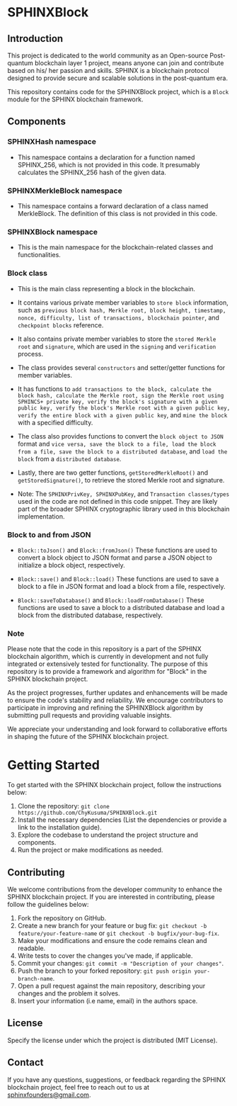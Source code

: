 # SPHINXBlock

## Introduction

This project is dedicated to the world community as an Open-source Post-quantum blockchain layer 1 project, means anyone can join and contribute based on his/ her passion and skills. SPHINX is a blockchain protocol designed to provide secure and scalable solutions in the post-quantum era.

This repository contains code for the SPHINXBlock project, which is a `Block` module for the SPHINX blockchain framework.


## Components

### SPHINXHash namespace

- This namespace contains a declaration for a function named SPHINX_256, which is not provided in this code. It presumably calculates the SPHINX_256 hash of the given data.

### SPHINXMerkleBlock namespace

- This namespace contains a forward declaration of a class named MerkleBlock. The definition of this class is not provided in this code.

### SPHINXBlock namespace

- This is the main namespace for the blockchain-related classes and functionalities.

### Block class

- This is the main class representing a block in the blockchain.
  
- It contains various private member variables to `store block` information, such as `previous block hash, Merkle root, block height, timestamp, nonce, difficulty, list of transactions, blockchain pointer`, and `checkpoint blocks` reference.
  
- It also contains private member variables to store the `stored Merkle root` and `signature`, which are used in the `signing` and `verification` process.
  
- The class provides several `constructors` and setter/getter functions for member variables.
  
- It has functions to `add transactions to the block, calculate the block hash, calculate the Merkle root, sign the Merkle root using SPHINCS+ private key, verify the block's signature with a given public key, verify the block's Merkle root with a given public key, verify the entire block with a given public key`, and `mine the block` with a specified difficulty.

- The class also provides functions to convert the `block object to JSON` format and `vice versa, save the block to a file, load the block from a file, save the block to a distributed database`, and `load the block` from a `distributed database`.

- Lastly, there are two getter functions, `getStoredMerkleRoot()` and `getStoredSignature()`, to retrieve the stored Merkle root and signature.

- Note: The `SPHINXPrivKey, SPHINXPubKey`, and `Transaction classes/types` used in the code are not defined in this code snippet. They are likely part of the broader SPHINX cryptographic library used in this blockchain implementation.

### Block to and from JSON

- `Block::toJson()` and `Block::fromJson()` These functions are used to convert a block object to JSON format and parse a JSON object to initialize a block object, respectively.

- `Block::save()` and `Block::load()` These functions are used to save a block to a file in JSON format and load a block from a file, respectively.

- `Block::saveToDatabase()` and `Block::loadFromDatabase()` These functions are used to save a block to a distributed database and load a block from the distributed database, respectively.

  
### Note

Please note that the code in this repository is a part of the SPHINX blockchain algorithm, which is currently in development and not fully integrated or extensively tested for functionality. The purpose of this repository is to provide a framework and algorithm for "Block" in the SPHINX blockchain project.

As the project progresses, further updates and enhancements will be made to ensure the code's stability and reliability. We encourage contributors to participate in improving and refining the SPHINXBlock algorithm by submitting pull requests and providing valuable insights.

We appreciate your understanding and look forward to collaborative efforts in shaping the future of the SPHINX blockchain project.

# Getting Started
To get started with the SPHINX blockchain project, follow the instructions below:

1. Clone the repository: `git clone https://github.com/ChyKusuma/SPHINXBlock.git`
2. Install the necessary dependencies (List the dependencies or provide a link to the installation guide).
3. Explore the codebase to understand the project structure and components.
4. Run the project or make modifications as needed.


## Contributing
We welcome contributions from the developer community to enhance the SPHINX blockchain project. If you are interested in contributing, please follow the guidelines below:

1. Fork the repository on GitHub.
2. Create a new branch for your feature or bug fix: `git checkout -b feature/your-feature-name` or `git checkout -b bugfix/your-bug-fix`.
3. Make your modifications and ensure the code remains clean and readable.
4. Write tests to cover the changes you've made, if applicable.
5. Commit your changes: `git commit -m "Description of your changes"`.
6. Push the branch to your forked repository: `git push origin your-branch-name`.
7. Open a pull request against the main repository, describing your changes and the problem it solves.
8. Insert your information (i.e name, email) in the authors space.

## License
Specify the license under which the project is distributed (MIT License).

## Contact
If you have any questions, suggestions, or feedback regarding the SPHINX blockchain project, feel free to reach out to us at [sphinxfounders@gmail.com](mailto:sphinxfounders@gmail.com).
